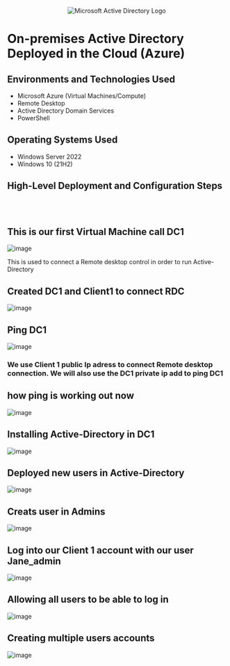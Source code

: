 
<p align="center">
<img src="https://i.imgur.com/pU5A58S.png" alt="Microsoft Active Directory Logo"/>
</p>

<h1>On-premises Active Directory Deployed in the Cloud (Azure)</h1>

<h2>Environments and Technologies Used</h2>

- Microsoft Azure (Virtual Machines/Compute)
- Remote Desktop
- Active Directory Domain Services
- PowerShell

<h2>Operating Systems Used </h2>

- Windows Server 2022
- Windows 10 (21H2)

<h2>High-Level Deployment and Configuration Steps</h2>
<br><br/>
<h2>This is our first Virtual Machine call DC1</h2>

![image](https://github.com/ambrosegriffiths/Configuring-Active-Directory-within-Azure-VMs/assets/167513668/5d62cc1f-53dd-4030-a120-a07f713729f0)

<p>This is used to connect a Remote desktop control in order to run Active-Directory</p>

<h2>Created DC1 and Client1 to connect RDC</h2>

![image](https://github.com/ambrosegriffiths/Configuring-Active-Directory-within-Azure-VMs/assets/167513668/95c26d51-d80f-4916-9ec6-46e9c8a323bb)

<h2>Ping DC1 </h2>

![image](https://github.com/ambrosegriffiths/Configuring-Active-Directory-within-Azure-VMs/assets/167513668/d8436677-f1d7-4900-8b38-3db3c4b6b467)


<h3>We use Client 1 public Ip adress to connect Remote desktop connection. We will also use the DC1 private ip add to ping DC1 </h3>

<h2>how ping is working out now</h2>

![image](https://github.com/ambrosegriffiths/Configuring-Active-Directory-within-Azure-VMs/assets/167513668/f2120751-c6ac-45b7-be14-764f92e0aa80)

<h2>Installing Active-Directory in DC1</h2>

![image](https://github.com/ambrosegriffiths/Configuring-Active-Directory-within-Azure-VMs/assets/167513668/e67367b0-910a-43ef-8f2c-73b222806c79)

<h2>Deployed new users in Active-Directory</h2>

![image](https://github.com/ambrosegriffiths/Configuring-Active-Directory-within-Azure-VMs/assets/167513668/071d4baa-a819-4d73-bd9b-ffbb6886df1f)

<h2>Creats user in Admins</h2>

![image](https://github.com/ambrosegriffiths/Configuring-Active-Directory-within-Azure-VMs/assets/167513668/b03804ea-47f0-471a-a2fc-323be71a6713)

<h2>Log into our Client 1 account with our user Jane_admin</h2>

![image](https://github.com/ambrosegriffiths/Configuring-Active-Directory-within-Azure-VMs/assets/167513668/1a500697-408c-4b1c-bd49-197685a594db)

<h2>Allowing all users to be able to log in</h2>

![image](https://github.com/ambrosegriffiths/Configuring-Active-Directory-within-Azure-VMs/assets/167513668/acc86a0e-876f-4526-888e-7744d64e5e9e)

<h2>Creating multiple users accounts</h2
                                      
![image](https://github.com/ambrosegriffiths/Configuring-Active-Directory-within-Azure-VMs/assets/167513668/e7379a20-572c-4021-aafa-0880262d8f68)




